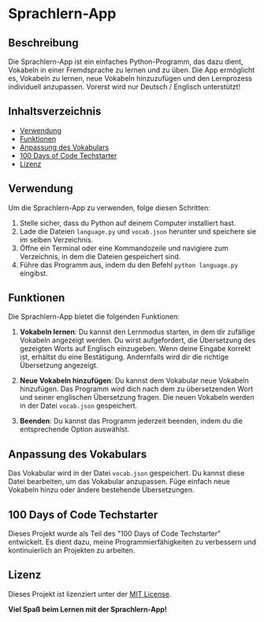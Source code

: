# Sprachlern-App

## Beschreibung
Die Sprachlern-App ist ein einfaches Python-Programm, das dazu dient, Vokabeln in einer Fremdsprache zu lernen und zu üben. Die App ermöglicht es, Vokabeln zu lernen, neue Vokabeln hinzuzufügen und den Lernprozess individuell anzupassen. Vorerst wird nur Deutsch / Englisch unterstützt!

## Inhaltsverzeichnis
- [Verwendung](#verwendung)
- [Funktionen](#funktionen)
- [Anpassung des Vokabulars](#anpassung-des-vokabulars)
- [100 Days of Code Techstarter](#100-days-of-code-techstarter)
- [Lizenz](#license)

## Verwendung
Um die Sprachlern-App zu verwenden, folge diesen Schritten:

1. Stelle sicher, dass du Python auf deinem Computer installiert hast.
2. Lade die Dateien `language.py` und `vocab.json` herunter und speichere sie im selben Verzeichnis.
3. Öffne ein Terminal oder eine Kommandozeile und navigiere zum Verzeichnis, in dem die Dateien gespeichert sind.
4. Führe das Programm aus, indem du den Befehl `python language.py` eingibst.

## Funktionen
Die Sprachlern-App bietet die folgenden Funktionen:

1. **Vokabeln lernen**: Du kannst den Lernmodus starten, in dem dir zufällige Vokabeln angezeigt werden. Du wirst aufgefordert, die Übersetzung des gezeigten Worts auf Englisch einzugeben. Wenn deine Eingabe korrekt ist, erhältst du eine Bestätigung. Andernfalls wird dir die richtige Übersetzung angezeigt.

2. **Neue Vokabeln hinzufügen**: Du kannst dem Vokabular neue Vokabeln hinzufügen. Das Programm wird dich nach dem zu übersetzenden Wort und seiner englischen Übersetzung fragen. Die neuen Vokabeln werden in der Datei `vocab.json` gespeichert.

3. **Beenden**: Du kannst das Programm jederzeit beenden, indem du die entsprechende Option auswählst.

## Anpassung des Vokabulars
Das Vokabular wird in der Datei `vocab.json` gespeichert. Du kannst diese Datei bearbeiten, um das Vokabular anzupassen. Füge einfach neue Vokabeln hinzu oder ändere bestehende Übersetzungen.

## 100 Days of Code Techstarter
Dieses Projekt wurde als Teil des "100 Days of Code Techstarter" entwickelt. Es dient dazu, meine Programmierfähigkeiten zu verbessern und kontinuierlich an Projekten zu arbeiten.

## Lizenz
Dieses Projekt ist lizenziert unter der [MIT License](LICENSE).

**Viel Spaß beim Lernen mit der Sprachlern-App!**
